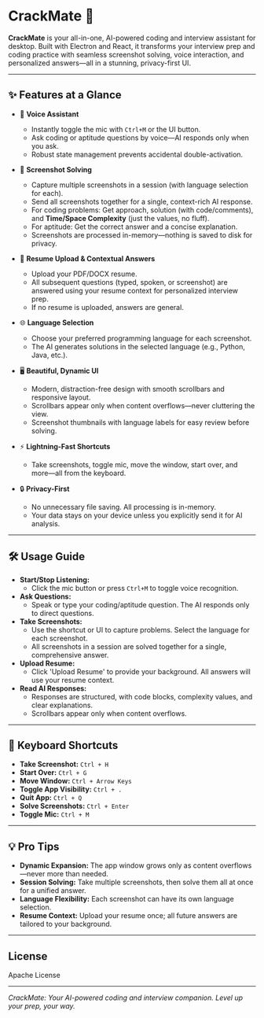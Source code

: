 # CrackMate 🚀

**CrackMate** is your all-in-one, AI-powered coding and interview assistant for desktop. Built with Electron and React, it transforms your interview prep and coding practice with seamless screenshot solving, voice interaction, and personalized answers—all in a stunning, privacy-first UI.

---

## ✨ Features at a Glance

- 🎤 **Voice Assistant**
  - Instantly toggle the mic with `Ctrl+M` or the UI button.
  - Ask coding or aptitude questions by voice—AI responds only when you ask.
  - Robust state management prevents accidental double-activation.

- 📸 **Screenshot Solving**
  - Capture multiple screenshots in a session (with language selection for each).
  - Send all screenshots together for a single, context-rich AI response.
  - For coding problems: Get approach, solution (with code/comments), and **Time/Space Complexity** (just the values, no fluff).
  - For aptitude: Get the correct answer and a concise explanation.
  - Screenshots are processed in-memory—nothing is saved to disk for privacy.

- 📝 **Resume Upload & Contextual Answers**
  - Upload your PDF/DOCX resume.
  - All subsequent questions (typed, spoken, or screenshot) are answered using your resume context for personalized interview prep.
  - If no resume is uploaded, answers are general.

- 🌐 **Language Selection**
  - Choose your preferred programming language for each screenshot.
  - The AI generates solutions in the selected language (e.g., Python, Java, etc.).

- 🖥️ **Beautiful, Dynamic UI**
  - Modern, distraction-free design with smooth scrollbars and responsive layout.
  - Scrollbars appear only when content overflows—never cluttering the view.
  - Screenshot thumbnails with language labels for easy review before solving.

- ⚡ **Lightning-Fast Shortcuts**
  - Take screenshots, toggle mic, move the window, start over, and more—all from the keyboard.

- 🔒 **Privacy-First**
  - No unnecessary file saving. All processing is in-memory.
  - Your data stays on your device unless you explicitly send it for AI analysis.

---

## 🛠️ Usage Guide

- **Start/Stop Listening:**
  - Click the mic button or press `Ctrl+M` to toggle voice recognition.
- **Ask Questions:**
  - Speak or type your coding/aptitude question. The AI responds only to direct questions.
- **Take Screenshots:**
  - Use the shortcut or UI to capture problems. Select the language for each screenshot.
  - All screenshots in a session are solved together for a single, comprehensive answer.
- **Upload Resume:**
  - Click 'Upload Resume' to provide your background. All answers will use your resume context.
- **Read AI Responses:**
  - Responses are structured, with code blocks, complexity values, and clear explanations.
  - Scrollbars appear only when content overflows.

---

## 🌟 Keyboard Shortcuts

- **Take Screenshot:** `Ctrl + H`
- **Start Over:** `Ctrl + G`
- **Move Window:** `Ctrl + Arrow Keys`
- **Toggle App Visibility:** `Ctrl + .`
- **Quit App:** `Ctrl + Q`
- **Solve Screenshots:** `Ctrl + Enter`
- **Toggle Mic:** `Ctrl + M`

---

## 💡 Pro Tips

- **Dynamic Expansion:** The app window grows only as content overflows—never more than needed.
- **Session Solving:** Take multiple screenshots, then solve them all at once for a unified answer.
- **Language Flexibility:** Each screenshot can have its own language selection.
- **Resume Context:** Upload your resume once; all future answers are tailored to your background.

---

## License

Apache License

---

_CrackMate: Your AI-powered coding and interview companion. Level up your prep, your way._
